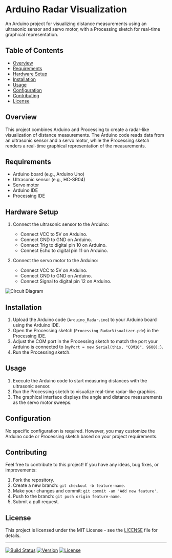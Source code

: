 # Arduino Radar Visualization

An Arduino project for visualizing distance measurements using an ultrasonic sensor and servo motor, with a Processing sketch for real-time graphical representation.

## Table of Contents

- [Overview](#overview)
- [Requirements](#requirements)
- [Hardware Setup](#hardware-setup)
- [Installation](#installation)
- [Usage](#usage)
- [Configuration](#configuration)
- [Contributing](#contributing)
- [License](#license)

## Overview

This project combines Arduino and Processing to create a radar-like visualization of distance measurements. The Arduino code reads data from an ultrasonic sensor and a servo motor, while the Processing sketch renders a real-time graphical representation of the measurements.

## Requirements

- Arduino board (e.g., Arduino Uno)
- Ultrasonic sensor (e.g., HC-SR04)
- Servo motor
- Arduino IDE
- Processing IDE

## Hardware Setup

1. Connect the ultrasonic sensor to the Arduino:
   - Connect VCC to 5V on Arduino.
   - Connect GND to GND on Arduino.
   - Connect Trig to digital pin 10 on Arduino.
   - Connect Echo to digital pin 11 on Arduino.
   
2. Connect the servo motor to the Arduino:
   - Connect VCC to 5V on Arduino.
   - Connect GND to GND on Arduino.
   - Connect Signal to digital pin 12 on Arduino.

![Circuit Diagram](Circuit_Diagram)

## Installation

1. Upload the Arduino code (`Arduino_Radar.ino`) to your Arduino board using the Arduino IDE.
2. Open the Processing sketch (`Processing_RadarVisualizer.pde`) in the Processing IDE.
3. Adjust the COM port in the Processing sketch to match the port your Arduino is connected to (`myPort = new Serial(this, "COM10", 9600);`).
4. Run the Processing sketch.

## Usage

1. Execute the Arduino code to start measuring distances with the ultrasonic sensor.
2. Run the Processing sketch to visualize real-time radar-like graphics.
3. The graphical interface displays the angle and distance measurements as the servo motor sweeps.

## Configuration

No specific configuration is required. However, you may customize the Arduino code or Processing sketch based on your project requirements.

## Contributing

Feel free to contribute to this project! If you have any ideas, bug fixes, or improvements:

1. Fork the repository.
2. Create a new branch: `git checkout -b feature-name`.
3. Make your changes and commit: `git commit -am 'Add new feature'`.
4. Push to the branch: `git push origin feature-name`.
5. Submit a pull request.

## License

This project is licensed under the MIT License - see the [LICENSE](LICENSE) file for details.

---

[![Build Status](your-build-status-badge-link)](your-build-status-link)
[![Version](your-version-badge-link)](your-releases-link)
[![License](your-license-badge-link)](your-license-link)
